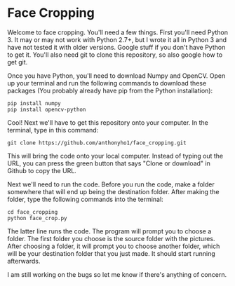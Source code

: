 # Face Cropping

Welcome to face cropping. You'll need a few things. First you'll need Python 3. It may or may not work with Python 2.7+, but I wrote it all in Python 3 and have not tested it with older versions. Google stuff if you don't have Python to get it. You'll also need git to clone this repository, so also google how to get git. 

Once you have Python, you'll need to download Numpy and OpenCV. Open up your terminal and run the following commands to download these packages (You probably already have pip from the Python installation):
~~~
pip install numpy
pip install opencv-python
~~~

Cool! Next we'll have to get this repository onto your computer. In the terminal, type in this command:
~~~
git clone https://github.com/anthonyho1/face_cropping.git
~~~
This will bring the code onto your local computer. Instead of typing out the URL, you can press the green button that says "Clone or download" in Github to copy the URL. 

Next we'll need to run the code. Before you run the code, make a folder somewhere that will end up being the destination folder. After making the folder, type the following commands into the terminal:
~~~
cd face_cropping
python face_crop.py
~~~
The latter line runs the code. The program will prompt you to choose a folder. The first folder you choose is the source folder with the pictures. After choosing a folder, it will prompt you to choose another folder, which will be your destination folder that you just made. It should start running afterwards.

I am still working on the bugs so let me know if there's anything of concern.
